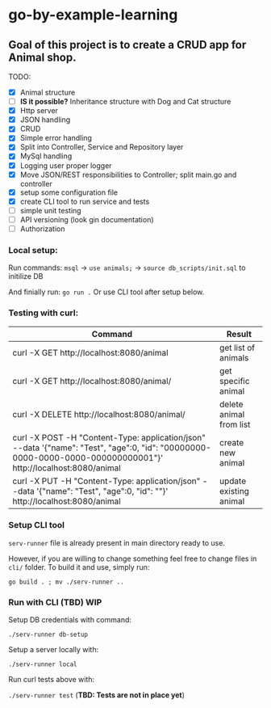 # go-by-example-learning

## Goal of this project is to create a CRUD app for Animal shop.

TODO:
- [X] Animal structure
- [ ] **IS it possible?** Inheritance structure with Dog and Cat structure
- [X] Http server
- [X] JSON handling
- [X] CRUD
- [X] Simple error handling
- [X] Split into Controller, Service and Repository layer
- [X] MySql handling
- [X] Logging user proper logger
- [X] Move JSON/REST responsibilities to Controller; split main.go and controller
- [X] setup some configuration file
- [X] create CLI tool to run service and tests
- [ ] simple unit testing
- [ ] API versioning (look gin documentation)
- [ ] Authorization

### Local setup:

Run commands: 
`msql` -> `use animals;` -> `source db_scripts/init.sql` to initilize DB

And finially run: `go run .`
Or use CLI tool after setup below.

### Testing with curl:

| Command | Result |
| --- | --- |
| curl -X GET http://localhost:8080/animal | get list of animals |
| curl -X GET http://localhost:8080/animal/<id> | get specific animal |
| curl -X DELETE http://localhost:8080/animal/<id> | delete animal from list |
| curl -X POST -H "Content-Type: application/json" --data '{"name": "Test", "age":0, "id": "00000000-0000-0000-0000-000000000001"}' http://localhost:8080/animal | create new animal |
| curl -X PUT -H "Content-Type: application/json" --data '{"name": "Test", "age":0, "id": "<existing ID>"}' http://localhost:8080/animal | update existing animal |


### Setup CLI tool

`serv-runner` file is already present in main directory ready to use.

However, if you are willing to change something feel free to change files in `cli/` folder.
To build it and use, simply run:

`go build . ; mv ./serv-runner ..`

### Run with CLI (TBD) **WIP**

Setup DB credentials with command:

`./serv-runner db-setup`

Setup a server locally with:

`./serv-runner local`

Run curl tests above with:

`./serv-runner test` (**TBD: Tests are not in place yet**)
